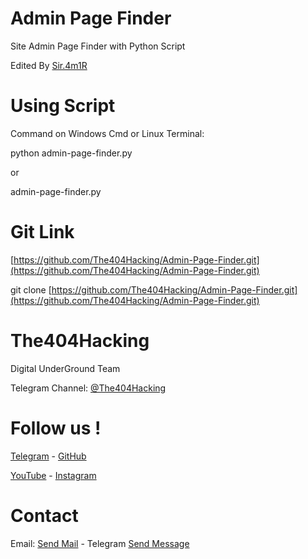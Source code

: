 # Admin Page Finder
Site Admin Page Finder with Python Script

Edited By [Sir.4m1R](https://t.me/Sir4m1R)

# Using Script
Command on Windows Cmd or Linux Terminal:

python admin-page-finder.py

or

admin-page-finder.py

# Git Link
[https://github.com/The404Hacking/Admin-Page-Finder.git](https://github.com/The404Hacking/Admin-Page-Finder.git)

git clone [https://github.com/The404Hacking/Admin-Page-Finder.git](https://github.com/The404Hacking/Admin-Page-Finder.git)

# The404Hacking
Digital UnderGround Team

Telegram Channel: [@The404Hacking](https://telegram.me/The404Hacking)

# Follow us !
[Telegram](https://telegram.me/The404Hacking) - [GitHub](https://github.com/The404Hacking)

[YouTube](https://www.youtube.com/channel/UCNk5YxAKwrJI18ISH9hLONw/videos) - [Instagram](https://instagram.com/The404Hacking)

# Contact
Email: [Send Mail](mailto:The404Hacking.Team@Gmail.Com) - Telegram [Send Message](https://telegram.me/The404HackingAdmins)
